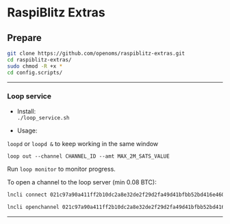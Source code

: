 # RaspiBlitz Extras

## Prepare
```bash
git clone https://github.com/openoms/raspiblitz-extras.git
cd raspiblitz-extras/
sudo chmod -R +x *
cd config.scripts/
```
---
### Loop service

* Install:  
`./loop_service.sh `

* Usage:

`loopd` or `loopd &` to keep working in the same window

`loop out --channel CHANNEL_ID --amt MAX_2M_SATS_VALUE`  

Run `loop monitor` to monitor progress.

To open a channel to the loop server (min 0.08 BTC):  
```bash
lncli connect 021c97a90a411ff2b10dc2a8e32de2f29d2fa49d41bfbb52bd416e460db0747d0d@18.224.56.146:9735`

lncli openchannel 021c97a90a411ff2b10dc2a8e32de2f29d2fa49d41bfbb52bd416e460db0747d0d MIN_8M_SATS_VALUE
```
---